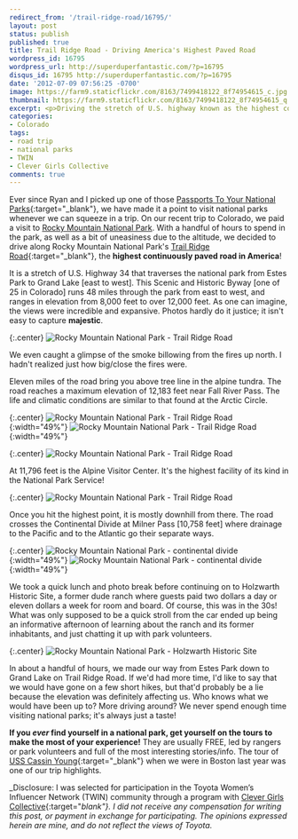 ```yaml
---
redirect_from: '/trail-ridge-road/16795/'
layout: post
status: publish
published: true
title: Trail Ridge Road - Driving America's Highest Paved Road
wordpress_id: 16795
wordpress_url: http://superduperfantastic.com/?p=16795
disqus_id: 16795 http://superduperfantastic.com/?p=16795
date: '2012-07-09 07:56:25 -0700'
image: https://farm9.staticflickr.com/8163/7499418122_8f74954615_c.jpg
thumbnail: https://farm9.staticflickr.com/8163/7499418122_8f74954615_q.jpg
excerpt: <p>Driving the stretch of U.S. highway known as the highest continuously paved road in America - Trail Ridge Road in Colorado.</p>
categories:
- Colorado
tags:
- road trip
- national parks
- TWIN
- Clever Girls Collective
comments: true
---
```

Ever since Ryan and I picked up one of those [Passports To Your National Parks](http://www.eparks.com/store/product/22515/*Passport%C2%AE-To-Your-National-Parks*/){:target="_blank"}, we have made it a point to visit national parks whenever we can squeeze in a trip. On our recent trip to Colorado, we paid a visit to [Rocky Mountain National Park](http://www.nps.gov/romo/index.htm). With a handful of hours to spend in the park, as well as a bit of uneasiness due to the altitude, we decided to drive along Rocky Mountain National Park's [Trail Ridge Road](http://www.nps.gov/romo/planyourvisit/trail_ridge_road.htm "Rocky Mountain National Park - Trail Ridge Road"){:target="_blank"}, the **highest continuously paved road in America**!

It is a stretch of U.S. Highway 34 that traverses the national park from Estes Park to Grand Lake [east to west]. This Scenic and Historic Byway [one of 25 in Colorado] runs 48 miles through the park from east to west, and ranges in elevation from 8,000 feet to over 12,000 feet. As one can imagine, the views were incredible and expansive. Photos hardly do it justice; it isn't easy to capture **majestic**.

{:.center}
![Rocky Mountain National Park - Trail Ridge Road](https://farm9.staticflickr.com/8163/7499418122_8f74954615_b.jpg)

We even caught a glimpse of the smoke billowing from the fires up north. I hadn't realized just how big/close the fires were.

Eleven miles of the road bring you above tree line in the alpine tundra. The road reaches a maximum elevation of 12,183 feet near Fall River Pass. The life and climatic conditions are similar to that found at the Arctic Circle.

{:.center}
![Rocky Mountain National Park - Trail Ridge Road](https://farm9.staticflickr.com/8014/7499425124_4373abd1ef.jpg){:width="49%"} ![Rocky Mountain National Park - Trail Ridge Road](https://farm9.staticflickr.com/8291/7499428800_de37c237a8.jpg){:width="49%"}

{:.center}
![Rocky Mountain National Park - Trail Ridge Road](https://farm9.staticflickr.com/8016/7499424426_20bdbfb28d_b.jpg)

At 11,796 feet is the Alpine Visitor Center. It's the highest facility of its kind in the National Park Service!

{:.center}
![Rocky Mountain National Park - Trail Ridge Road](https://farm8.staticflickr.com/7278/7499433202_6cc884354a_b.jpg)

Once you hit the highest point, it is mostly downhill from there. The road crosses the Continental Divide at Milner Pass [10,758 feet] where drainage to the Pacific and to the Atlantic go their separate ways.

{:.center}
![Rocky Mountain National Park - continental divide](https://farm9.staticflickr.com/8148/7499438916_255fb70a8c.jpg){:width="49%"} ![Rocky Mountain National Park - continental divide](https://farm9.staticflickr.com/8028/7499445176_62ed1e2533.jpg){:width="49%"}

We took a quick lunch and photo break before continuing on to Holzwarth Historic Site, a former dude ranch where guests paid two dollars a day or eleven dollars a week for room and board. Of course, this was in the 30s! What was only supposed to be a quick stroll from the car ended up being an informative afternoon of learning about the ranch and its former inhabitants, and just chatting it up with park volunteers.

{:.center}
![Rocky Mountain National Park - Holzwarth Historic Site](https://farm9.staticflickr.com/8291/7499355756_e9ab1a1635_b.jpg)

In about a handful of hours, we made our way from Estes Park down to Grand Lake on Trail Ridge Road. If we'd had more time, I'd like to say that we would have gone on a few short hikes, but that'd probably be a lie because the elevation was definitely affecting us. Who knows what we would have been up to? More driving around? We never spend enough time visiting national parks; it's always just a taste!

**If you _ever_ find yourself in a national park, get yourself on the tours to make the most of your experience!** They are usually FREE, led by rangers or park volunteers and full of the most interesting stories/info. The tour of [USS Cassin Young](http://superduperfantastic.com/boston-2011-uss-cassin-young/12528/ "Boston 2011 – USS Cassin Young"){:target="_blank"} when we were in Boston last year was one of our trip highlights.

_Disclosure: I was selected for participation in the Toyota Women’s Influencer Network (TWIN) community through a program with [Clever Girls Collective](http://www.clevergirlscollective.com/ "Clever Girls Collective"){:target="_blank"}. I did not receive any compensation for writing this post, or payment in exchange for participating. The opinions expressed herein are mine, and do not reflect the views of Toyota._

